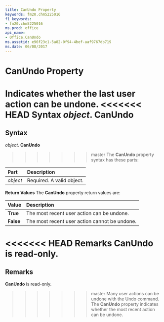 ```yaml
---
title: CanUndo Property
keywords: fm20.chm5225016
f1_keywords:
- fm20.chm5225016
ms.prod: office
api_name:
- Office.CanUndo
ms.assetid: e96f23c1-5a82-0f94-4bef-aaf9767db719
ms.date: 06/08/2017
---
```



# CanUndo Property



Indicates whether the last user action can be undone.
<<<<<<< HEAD
 **Syntax**
 _object_. **CanUndo**
=======

## Syntax

_object_. **CanUndo**
>>>>>>> master
The  **CanUndo** property syntax has these parts:


|**Part**|**Description**|
|:-----|:-----|
| _object_|Required. A valid object.|

 **Return Values**
The  **CanUndo** property return values are:


|**Value**|**Description**|
|:-----|:-----|
|**True**|The most recent user action can be undone.|
|**False**|The most recent user action cannot be undone.|

<<<<<<< HEAD
 **Remarks**
 **CanUndo** is read-only.
=======
## Remarks

**CanUndo** is read-only.
>>>>>>> master
Many user actions can be undone with the Undo command. The  **CanUndo** property indicates whether the most recent action can be undone.

